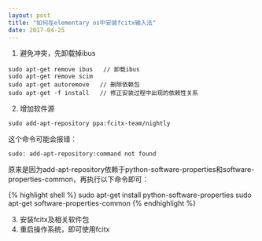 ```yaml
---
layout: post
title: "如何在elementary os中安装fcitx输入法"
date: 2017-04-25
---
```


1. 避免冲突，先卸载掉ibus
```
sudo apt-get remove ibus   // 卸载ibus
sudo apt-get remove scim 
sudo apt-get autoremove   // 删除依赖包
sudo apt-get -f install   // 修正安装过程中出现的依赖性关系
```
2. 增加软件源
```
sudo add-apt-repository ppa:fcitx-team/nightly
```
这个命令可能会报错：
~~~~~
sudo: add-apt-repository:command not found
~~~~~
原来是因为add-apt-repository依赖于python-software-properties和software-properties-common，再执行以下命令即可：
<!--~~~~~-->
{% highlight shell %}
sudo apt-get install python-software-properties
sudo apt-get software-properties-common
{% endhighlight %}
<!--~~~~~-->
3. 安装fcitx及相关软件包
4. 重启操作系统，即可使用fcitx
